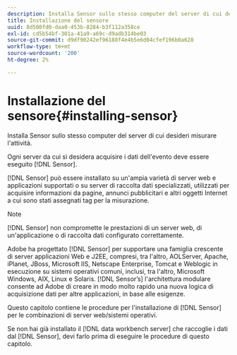 ```yaml
---
description: Installa Sensor sullo stesso computer del server di cui desideri misurare l'attività.
title: Installazione del sensore
uuid: 8d500fd0-daa0-453b-8284-b3f112a358ce
exl-id: cd5b54bf-301a-41a9-a69c-d9adb314be03
source-git-commit: d9df90242ef96188f4e4b5e6d04cfef196b0a628
workflow-type: tm+mt
source-wordcount: '200'
ht-degree: 2%

---
```


# Installazione del sensore{#installing-sensor}

Installa Sensor sullo stesso computer del server di cui desideri misurare l&#39;attività.

Ogni server da cui si desidera acquisire i dati dell&#39;evento deve essere eseguito [!DNL Sensor].

[!DNL Sensor] può essere installato su un&#39;ampia varietà di server web e applicazioni supportati o su server di raccolta dati specializzati, utilizzati per acquisire informazioni da pagine, annunci pubblicitari e altri oggetti Internet a cui sono stati assegnati tag per la misurazione.

>[!NOTE]
>
>[!DNL Sensor] non compromette le prestazioni di un server web, di un&#39;applicazione o di raccolta dati configurato correttamente.

Adobe ha progettato [!DNL Sensor] per supportare una famiglia crescente di server applicazioni Web e J2EE, compresi, tra l&#39;altro, AOLServer, Apache, iPlanet, JBoss, Microsoft IIS, Netscape Enterprise, Tomcat e Weblogic in esecuzione su sistemi operativi comuni, inclusi, tra l&#39;altro, Microsoft Windows, AIX, Linux e Solaris. [!DNL Sensor’s] l&#39;architettura modulare consente ad Adobe di creare in modo molto rapido una nuova logica di acquisizione dati per altre applicazioni, in base alle esigenze.

Questo capitolo contiene le procedure per l&#39;installazione di [!DNL Sensor] per le combinazioni di server web/sistemi operativi.

Se non hai già installato il [!DNL data workbench server] che raccoglie i dati dal [!DNL Sensor], devi farlo prima di eseguire le procedure di questo capitolo.
